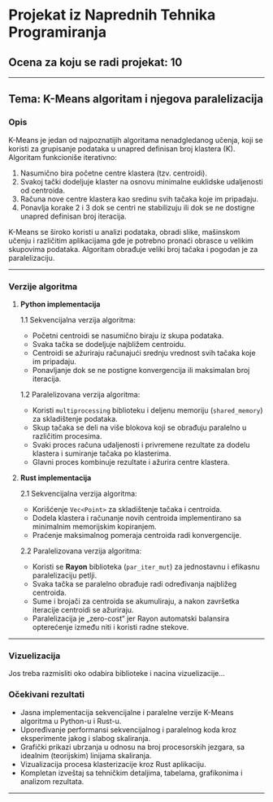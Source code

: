 # Projekat iz Naprednih Tehnika Programiranja

## Ocena za koju se radi projekat: 10

---

## Tema: K-Means algoritam i njegova paralelizacija

### Opis
K-Means je jedan od najpoznatijih algoritama nenadgledanog učenja, koji se koristi za grupisanje podataka u unapred definisan broj klastera \(K\). Algoritam funkcioniše iterativno:
1. Nasumično bira početne centre klastera (tzv. centroidi).
2. Svakoj tački dodeljuje klaster na osnovu minimalne euklidske udaljenosti od centroida.
3. Računa nove centre klastera kao sredinu svih tačaka koje im pripadaju.
4. Ponavlja korake 2 i 3 dok se centri ne stabilizuju ili dok se ne dostigne unapred definisan broj iteracija.

K-Means se široko koristi u analizi podataka, obradi slike, mašinskom učenju i različitim aplikacijama gde je potrebno pronaći obrasce u velikim skupovima podataka. Algoritam obrađuje veliki broj tačaka i pogodan je za paralelizaciju.

---

### Verzije algoritma

1. **Python implementacija**
   
   1.1 Sekvencijalna verzija algoritma:
   - Početni centroidi se nasumično biraju iz skupa podataka.
   - Svaka tačka se dodeljuje najbližem centroidu.
   - Centroidi se ažuriraju računajući srednju vrednost svih tačaka koje im pripadaju.
   - Ponavljanje dok se ne postigne konvergencija ili maksimalan broj iteracija.
   
   1.2 Paralelizovana verzija algoritma:
   - Koristi `multiprocessing` biblioteku i deljenu memoriju (`shared_memory`) za skladištenje podataka.
   - Skup tačaka se deli na više blokova koji se obrađuju paralelno u različitim procesima.
   - Svaki proces računa udaljenosti i privremene rezultate za dodelu klastera i sumiranje tačaka po klasterima.
   - Glavni proces kombinuje rezultate i ažurira centre klastera.

2. **Rust implementacija**
   
   2.1 Sekvencijalna verzija algoritma:
   - Korišćenje `Vec<Point>` za skladištenje tačaka i centroida.
   - Dodela klastera i računanje novih centroida implementirano sa minimalnim memorijskim kopiranjem.
   - Praćenje maksimalnog pomeraja centroida radi konvergencije.
   
   2.2 Paralelizovana verzija algoritma:
   - Koristi se **Rayon** biblioteka (`par_iter_mut`) za jednostavnu i efikasnu paralelizaciju petlji.
   - Svaka tačka se paralelno obrađuje radi određivanja najbližeg centroida.
   - Sume i brojači za centroida se akumuliraju, a nakon završetka iteracije centroidi se ažuriraju.
   - Paralelizacija je „zero-cost“ jer Rayon automatski balansira opterećenje između niti i koristi radne stekove.

---

### Vizuelizacija
Jos treba razmisliti oko odabira biblioteke i nacina vizuelizacije...

### Očekivani rezultati
- Jasna implementacija sekvencijalne i paralelne verzije K-Means algoritma u Python-u i Rust-u.
- Upoređivanje performansi sekvencijalnog i paralelnog koda kroz eksperimente jakog i slabog skaliranja.
- Grafički prikazi ubrzanja u odnosu na broj procesorskih jezgara, sa idealnim (teorijskim) linijama skaliranja.
- Vizualizacija procesa klasterizacije kroz Rust aplikaciju.
- Kompletan izveštaj sa tehničkim detaljima, tabelama, grafikonima i analizom rezultata.




---

